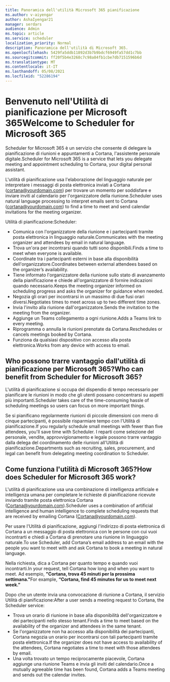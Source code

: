 ```yaml
---
title: Panoramica dell'utilità Microsoft 365 pianificazione
ms.author: v-aiyengar
author: AshaIyengar21
manager: serdars
audience: Admin
ms.topic: article
ms.service: scheduler
localization_priority: Normal
description: Panoramica dell'utilità di Microsoft 365.
ms.openlocfilehash: 5429fa5ddb11892d3b7b9bdcf6949fa57dd1c7bb
ms.sourcegitcommit: ff20f5b4e3268c7c98a84fb1cbe7db7151596b6d
ms.translationtype: MT
ms.contentlocale: it-IT
ms.lasthandoff: 05/08/2021
ms.locfileid: "52286194"
---
```

# <a name="welcome-to-scheduler-for-microsoft-365"></a><span data-ttu-id="89d09-103">Benvenuto nell'Utilità di pianificazione per Microsoft 365</span><span class="sxs-lookup"><span data-stu-id="89d09-103">Welcome to Scheduler for Microsoft 365</span></span>

<span data-ttu-id="89d09-104">Scheduler for Microsoft 365 è un servizio che consente di delegare la pianificazione di riunioni e appuntamenti a Cortana, l'assistente personale digitale.</span><span class="sxs-lookup"><span data-stu-id="89d09-104">Scheduler for Microsoft 365 is a service that lets you delegate meeting and appointment scheduling to Cortana, your digital personal assistant.</span></span> 

<span data-ttu-id="89d09-105">L'utilità di pianificazione usa l'elaborazione del linguaggio naturale per interpretare i messaggi di posta elettronica inviati a Cortana (cortana@yourdomain.com) per trovare un momento per soddisfare e inviare inviti al calendario per l'organizzatore della riunione.</span><span class="sxs-lookup"><span data-stu-id="89d09-105">Scheduler uses natural language processing to interpret emails sent to Cortana (cortana@yourdomain.com) to find a time to meet and send calendar invitations for the meeting organizer.</span></span>   

<span data-ttu-id="89d09-106">Utilità di pianificazione:</span><span class="sxs-lookup"><span data-stu-id="89d09-106">Scheduler:</span></span> 

- <span data-ttu-id="89d09-107">Comunica con l'organizzatore della riunione e i partecipanti tramite posta elettronica in linguaggio naturale.</span><span class="sxs-lookup"><span data-stu-id="89d09-107">Communicates with the meeting organizer and attendees by email in natural language.</span></span>
- <span data-ttu-id="89d09-108">Trova un'ora per incontrarsi quando tutti sono disponibili.</span><span class="sxs-lookup"><span data-stu-id="89d09-108">Finds a time to meet when everyone is available.</span></span>
- <span data-ttu-id="89d09-109">Coordinate tra i partecipanti esterni in base alla disponibilità dell'organizzatore.</span><span class="sxs-lookup"><span data-stu-id="89d09-109">Coordinates between external attendees based on the organizer’s availability.</span></span>
- <span data-ttu-id="89d09-110">Tiene informato l'organizzatore della riunione sullo stato di avanzamento della pianificazione e chiede all'organizzatore di fornire indicazioni quando necessario.</span><span class="sxs-lookup"><span data-stu-id="89d09-110">Keeps the meeting organizer informed on scheduling progress and asks the organizer for guidance when needed.</span></span>
- <span data-ttu-id="89d09-111">Negozia gli orari per incontrarsi in un massimo di due fusi orari diversi.</span><span class="sxs-lookup"><span data-stu-id="89d09-111">Negotiates times to meet across up to two different time zones.</span></span>
- <span data-ttu-id="89d09-112">Invia l'invito alla riunione dall'organizzatore.</span><span class="sxs-lookup"><span data-stu-id="89d09-112">Sends the invitation to the meeting from the organizer.</span></span>
- <span data-ttu-id="89d09-113">Aggiunge un Teams collegamento a ogni riunione.</span><span class="sxs-lookup"><span data-stu-id="89d09-113">Adds a Teams link to every meeting.</span></span>
- <span data-ttu-id="89d09-114">Riprogramma o annulla le riunioni prenotate da Cortana.</span><span class="sxs-lookup"><span data-stu-id="89d09-114">Reschedules or cancels meetings booked by Cortana.</span></span>
- <span data-ttu-id="89d09-115">Funziona da qualsiasi dispositivo con accesso alla posta elettronica.</span><span class="sxs-lookup"><span data-stu-id="89d09-115">Works from any device with access to email.</span></span>

## <a name="who-can-benefit-from-scheduler-for-microsoft-365"></a><span data-ttu-id="89d09-116">Who possono trarre vantaggio dall'utilità di pianificazione per Microsoft 365?</span><span class="sxs-lookup"><span data-stu-id="89d09-116">Who can benefit from Scheduler for Microsoft 365?</span></span>

<span data-ttu-id="89d09-117">L'utilità di pianificazione si occupa del dispendio di tempo necessario per pianificare le riunioni in modo che gli utenti possano concentrarsi su aspetti più importanti.</span><span class="sxs-lookup"><span data-stu-id="89d09-117">Scheduler takes care of the time-consuming hassle of scheduling meetings so users can focus on more important things.</span></span> 

<span data-ttu-id="89d09-118">Se si pianificano regolarmente riunioni di piccole dimensioni con meno di cinque partecipanti, è possibile risparmiare tempo con l'Utilità di pianificazione.</span><span class="sxs-lookup"><span data-stu-id="89d09-118">If you regularly schedule small meetings with fewer than five attendees, you'll save time with Scheduler.</span></span>  <span data-ttu-id="89d09-119">I reparti come selezione del personale, vendite, approvvigionamento e legale possono trarre vantaggio dalla delega del coordinamento delle riunioni all'Utilità di pianificazione.</span><span class="sxs-lookup"><span data-stu-id="89d09-119">Departments such as recruiting, sales, procurement, and legal can benefit from delegating meeting coordination to Scheduler.</span></span>

## <a name="how-does-scheduler-for-microsoft-365-work"></a><span data-ttu-id="89d09-120">Come funziona l'utilità di Microsoft 365?</span><span class="sxs-lookup"><span data-stu-id="89d09-120">How does Scheduler for Microsoft 365 work?</span></span>

<span data-ttu-id="89d09-121">L'utilità di pianificazione usa una combinazione di intelligenza artificiale e intelligenza umana per completare le richieste di pianificazione ricevute inviando tramite posta elettronica Cortana (Cortana@yourdomain.com).</span><span class="sxs-lookup"><span data-stu-id="89d09-121">Scheduler uses a combination of artificial intelligence and human intelligence to complete scheduling requests that are received by emailing Cortana (Cortana@yourdomain.com).</span></span>  

<span data-ttu-id="89d09-122">Per usare l'Utilità di pianificazione, aggiungi l'indirizzo di posta elettronica di Cortana a un messaggio di posta elettronica con le persone con cui vuoi incontrarti e chiedi a Cortana di prenotare una riunione in linguaggio naturale.</span><span class="sxs-lookup"><span data-stu-id="89d09-122">To use Scheduler, add Cortana’s email address to an email with the people you want to meet with and ask Cortana to book a meeting in natural language.</span></span> 

<span data-ttu-id="89d09-123">Nella richiesta, dica a Cortana per quanto tempo e quando vuoi incontrarti.</span><span class="sxs-lookup"><span data-stu-id="89d09-123">In your request, tell Cortana how long and when you want to meet.</span></span> <span data-ttu-id="89d09-124">Ad esempio, **"Cortana, trova 45 minuti per la prossima settimana."**</span><span class="sxs-lookup"><span data-stu-id="89d09-124">For example, **“Cortana, find 45 minutes for us to meet next week.”**</span></span>

<span data-ttu-id="89d09-125">Dopo che un utente invia una convocazione di riunione a Cortana, il servizio Utilità di pianificazione:</span><span class="sxs-lookup"><span data-stu-id="89d09-125">After a user sends a meeting request to Cortana, the Scheduler service:</span></span> 

- <span data-ttu-id="89d09-126">Trova un orario di riunione in base alla disponibilità dell'organizzatore e dei partecipanti nello stesso tenant.</span><span class="sxs-lookup"><span data-stu-id="89d09-126">Finds a time to meet based on the availability of the organizer and attendees in the same tenant.</span></span>
- <span data-ttu-id="89d09-127">Se l'organizzatore non ha accesso alla disponibilità dei partecipanti, Cortana negozia un orario per incontrarsi con tali partecipanti tramite posta elettronica.</span><span class="sxs-lookup"><span data-stu-id="89d09-127">If the organizer does not have access to availability of the attendees, Cortana negotiates a time to meet with those attendees by email.</span></span> 
- <span data-ttu-id="89d09-128">Una volta trovato un tempo reciprocamente piacevole, Cortana aggiunge una riunione Teams e invia gli inviti del calendario.</span><span class="sxs-lookup"><span data-stu-id="89d09-128">Once a mutually agreeable time has been found, Cortana adds a Teams meeting and sends out the calendar invites.</span></span> 

